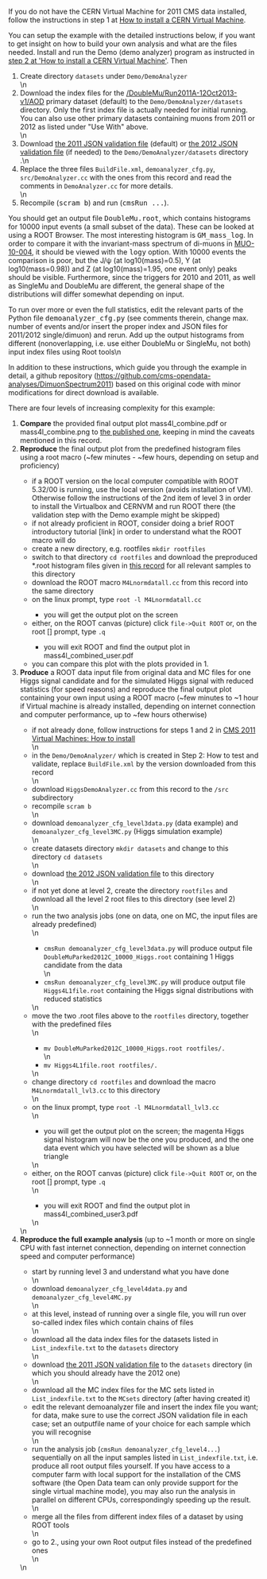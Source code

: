 <p>If you do not have the CERN Virtual Machine for 2011 CMS data installed, follow the instructions in step 1 at <a href=\"/docs/cms-virtual-machine-2011\">How to install a CERN Virtual Machine</a>.</p> <p>You can setup the example with the detailed instructions below, if you want to get insight on how to build your own analysis and what are the files needed. Install and run the Demo (demo analyzer) program as instructed in <a href=\"/docs/cms-virtual-machine-2011#test\">step 2 at 'How to install a CERN Virtual Machine'</a>. Then <ol> <li>Create directory <code>datasets</code> under <code>Demo/DemoAnalyzer</code></li>\n <li>Download the index files for the <a href=\"/record/17\">/DoubleMu/Run2011A-12Oct2013-v1/AOD</a> primary dataset (default) to the <code>Demo/DemoAnalyzer/datasets</code> directory. Only the first index file is actually needed for initial running. You can also use other primary datasets containing muons from 2011 or 2012 as listed under "Use With" above.</li>\n <li>Download <a href=\"/record/1001\">the 2011 JSON validation file</a> (default) or <a href=\"/record/1002\">the 2012 JSON validation file</a> (if needed) to the <code>Demo/DemoAnalyzer/datasets</code> directory</li>.\n <li>Replace the three files <code>BuildFile.xml</code>, <code>demoanalyzer_cfg.py</code>, <code>src/DemoAnalyzer.cc</code> with the ones from this record and read the comments in <code>DemoAnalyzer.cc</code> for more details.</li>\n <li>Recompile (<kbd>scram b</kbd>) and run (<kbd>cmsRun ...</kbd>).</ol></p>  <p>You should get an output file <kbd>DoubleMu.root</kbd>, which contains histograms for 10000 input events (a small subset of the data). These can be looked at using a ROOT Browser. The most interesting histogram is <kbd>GM_mass_log</kbd>. In order to compare it with the invariant-mass spectrum of di-muons in <a href=\"https://inspirehep.net/record/1118729/plots\">MUO-10-004</a>, it should be viewed with the <kbd>logy</kbd> option. With 10000 events the comparison is poor, but the J/&psi; (at log10(mass)=0.5), &Upsilon; (at log10(mass=0.98)) and Z (at log10(mass)=1.95, one event only) peaks should be visible. Furthermore, since the triggers for 2010 and 2011, as well as SingleMu and DoubleMu are different, the general shape of the distributions will differ somewhat depending on input.</p> <p>To run over more or even the full statistics, edit the relevant parts of the Python file <kbd>demoanalyzer_cfg.py</kbd> (see comments therein, change max. number of events and/or insert the proper index and JSON files for 2011/2012 single/dimuon) and rerun. Add up the output histograms from different (nonoverlapping, i.e. use either DoubleMu or SingleMu, not both) input index files using Root tools\n</p><p>In addition to these instructions, which guide you through the example in detail, a github repository (<a href=\"https://github.com/cms-opendata-analyses/DimuonSpectrum2011\">https://github.com/cms-opendata-analyses/DimuonSpectrum2011</a>) based on this original code with minor modifications for direct download is available. </p> 



<p>There are four levels of increasing complexity for this example:
<ol>
<li> <b>Compare</b> the provided final output plot
   mass4l_combine.pdf
   or
   mass4l_combine.png
   to  <a href=\"https://inspirehep.net/record/1124338/files/H4l_mass_v3.png\">the published one</a>,
   keeping in mind the caveats mentioned in this record. </li>
<li><b>Reproduce</b> the final output plot from the predefined histogram files
   using a root macro
   (~few minutes - ~few hours, depending on setup and proficiency) </li>
<ul>
        <li> if a ROOT version on the local computer compatible with ROOT 5.32/00
        is running, use the local version (avoids installation of VM).
        Otherwise follow the instructions of the 2nd item of level 3
        in order to install the Virtualbox and CERNVM and run ROOT there
        (the validation step with the Demo example might be skipped)</li>
       <li>if not already proficient in ROOT, consider doing a brief ROOT
        introductory tutorial [link] in order to understand what the ROOT
        macro will do</li>
        <li>create a new directory, e.g. rootfiles <code>mkdir rootfiles</code></li>
        <li>switch to that directory <code>cd rootfiles</code>
        and download the preproduced *.root histogram files given in
        <a href=\"/record/5501\"> this record</a> for all relevant samples to this directory
        <li>download the ROOT macro
        <code>M4Lnormdatall.cc</code>
        from this record into the same directory</li>
        <li>on the linux prompt, type <code>root -l M4Lnormdatall.cc</code></li>
        <ul>
        <li> you will get the output plot on the screen</li>
      </ul>
      <li> either, on the ROOT canvas (picture) click <code>file->Quit ROOT</code>
        or, on the root [] prompt, type <code>.q</code></li>
       <ul>
        <li>you will exit ROOT and find the output plot in
           mass4l_combined_user.pdf</li>
         </ul>  
      <li> you can compare this plot with the plots provided in 1.</li>
</ul>
<li>   <b>Produce</b> a ROOT data input file from original data and MC files for one
   Higgs signal candidate and for the simulated Higgs signal with reduced
   statistics (for speed reasons) and reproduce the final output plot
   containing your own input using a ROOT macro
   (~few minutes to ~1 hour if Virtual machine is already installed,
     depending on internet connection and computer performance, up to
     ~few hours otherwise)</li>
   <ul>
     <li>if not already done, follow instructions for steps 1 and 2 in <a href=\"/docs/cms-virtual-machine-2011\"> CMS 2011 Virtual Machines: How to install</a></li>\n
      <li> in the <code>Demo/DemoAnalyzer/</code> which is created in Step 2: How to test and validate, replace <code>BuildFile.xml</code> by the version downloaded from this record</li>\n
      <li> download <code>HiggsDemoAnalyzer.cc</code> from this record to the <code>/src</code> subdirectory</li>
      <li> recompile <code>scram b</code></li>\n
      <li> download <code>demoanalyzer_cfg_level3data.py</code> (data example) and
        <code>demoanalyzer_cfg_level3MC.py</code> (Higgs simulation example)</li>\n
      <li> create datasets directory <code>mkdir datasets</code> and change to this directory <code>cd datasets</code></li>\n
      <li> download <a href=\"/record/1002\">the 2012 JSON validation file</a> to this directory</li>\n
      <li>if not yet done at level 2, create the directory <code>rootfiles</code> and
        download all the level 2 root files to this directory (see level 2)</li>\n
      <li>run the two analysis jobs (one on data, one on MC, the input files
        are already predefined)</li>\n
    <ul>       
        <li><code>cmsRun demoanalyzer_cfg_level3data.py</code>
        will produce output file <code>DoubleMuParked2012C_10000_Higgs.root</code>
        containing 1 Higgs candidate from the data</li>\n
        <li><code>cmsRun demoanalyzer_cfg_level3MC.py</code>
         will produce output file <code>Higgs4L1file.root</code>
        containing the Higgs signal distributions with reduced statistics</li>
     </ul>\n
     <li> move the two .root files above to the <code>rootfiles</code> directory, together
        with the predefined files</li>\n
      <ul>     
       <li><code>mv DoubleMuParked2012C_10000_Higgs.root rootfiles/.</code></li>\n
       <li><code>mv Higgs4L1file.root rootfiles/.</code></li>
     </ul>\n
      <li> change directory <code>cd rootfiles</code> and download the macro <code>M4Lnormdatall_lvl3.cc</code> to this directory</li>\n
      <li> on the linux prompt, type <code>root -l M4Lnormdatall_lvl3.cc</code></li>\n
       <ul> 
        <li>you will get the output plot on the screen;
        the magenta Higgs signal histogram will now be the one you produced,
        and the one data event which you have selected will be shown as a blue
        triangle</li>
         </ul> \n
         <li> either, on the ROOT canvas (picture) click <code>file->Quit ROOT</code>
        or, on the root [] prompt, type <code>.q</code></li>\n
       <ul>
        <li>you will exit ROOT and find the output plot in
           mass4l_combined_user3.pdf </li>
        </ul>\n
  </ul>\n
   <li><b>Reproduce the full example analysis</b>
   (up to ~1 month or more on single CPU with fast internet connection,
    depending on internet connection speed and computer performance) </li>
<ul>
  <li>start by running level 3 and understand what you have done</li>\n
  <li> download <code>demoanalyzer_cfg_level4data.py</code> and
        <code>demoanalyzer_cfg_level4MC.py</code></li>\n
  <li>at this level, instead of running over a single file, you will run
        over so-called index files which contain chains of files</li>\n
   <li> download all the data index files for the datasets listed in
        <code>List_indexfile.txt</code> to the <code>datasets</code> directory</li>\n
   <li> download <a href=\"/record/1001\">the 2011 JSON validation file</a> to the <code>datasets</code> directory
        (in which you should already have the 2012 one)</li>\n
   <li> download all the MC index files for the MC sets listed in
        <code>List_indexfile.txt</code> to the <code>MCsets</code> directory (after having created it)</li>
   <li> edit the relevant demoanalyzer file and insert the index file you
        want; for data, make sure to use the correct JSON validation file
        in each case; set an outputfile name of your choice for each sample
        which you will recognise</li>\n
    <li> run the analysis job (<code>cmsRun demoanalyzer_cfg_level4...</code>) sequentially
        on all the input samples listed in <code>List_indexfile.txt</code>, i.e. produce
        all root output files yourself.
        If you have access to a computer farm with local support for the
        installation of the CMS software (the Open Data team can only provide
        support for the single virtual machine mode), you may also run
        the analysis in parallel on different CPUs, correspondingly speeding
        up the result.</li>\n
     <li> merge all the files from different index files of a dataset by using
        ROOT tools</li>\n
     <li> go to 2., using your own Root output files instead of the predefined
        ones</li>\n
   
  </ul>\n
</ol> 
</p>
